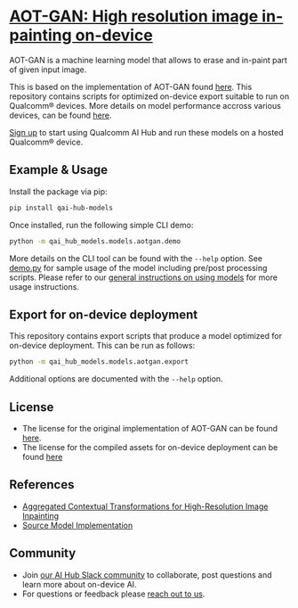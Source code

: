 # [AOT-GAN: High resolution image in-painting on-device](https://aihub.qualcomm.com/models/aotgan)

AOT-GAN is a machine learning model that allows to erase and in-paint part of given input image.

This is based on the implementation of AOT-GAN found [here](https://github.com/researchmm/AOT-GAN-for-Inpainting). This repository contains scripts for optimized on-device
export suitable to run on Qualcomm® devices. More details on model performance
accross various devices, can be found [here](https://aihub.qualcomm.com/models/aotgan).

[Sign up](https://myaccount.qualcomm.com/signup) to start using Qualcomm AI Hub and run these models on a hosted Qualcomm® device.




## Example & Usage

Install the package via pip:
```bash
pip install qai-hub-models
```


Once installed, run the following simple CLI demo:

```bash
python -m qai_hub_models.models.aotgan.demo
```
More details on the CLI tool can be found with the `--help` option. See
[demo.py](demo.py) for sample usage of the model including pre/post processing
scripts. Please refer to our [general instructions on using
models](../../../#getting-started) for more usage instructions.

## Export for on-device deployment

This repository contains export scripts that produce a model optimized for
on-device deployment. This can be run as follows:

```bash
python -m qai_hub_models.models.aotgan.export
```
Additional options are documented with the `--help` option.


## License
* The license for the original implementation of AOT-GAN can be found
  [here](https://github.com/taki0112/AttnGAN-Tensorflow/blob/master/LICENSE).
* The license for the compiled assets for on-device deployment can be found [here](https://qaihub-public-assets.s3.us-west-2.amazonaws.com/qai-hub-models/Qualcomm+AI+Hub+Proprietary+License.pdf)


## References
* [Aggregated Contextual Transformations for High-Resolution Image Inpainting](https://arxiv.org/abs/2104.01431)
* [Source Model Implementation](https://github.com/researchmm/AOT-GAN-for-Inpainting)



## Community
* Join [our AI Hub Slack community](https://aihub.qualcomm.com/community/slack) to collaborate, post questions and learn more about on-device AI.
* For questions or feedback please [reach out to us](mailto:ai-hub-support@qti.qualcomm.com).

